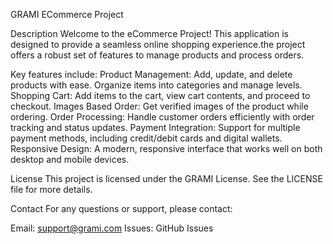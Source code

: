 GRAMI ECommerce Project

Description
Welcome to the eCommerce Project! This application is designed to provide a seamless online shopping experience.the project offers a robust set of features to manage products and process orders.

Key features include:
Product Management: Add, update, and delete products with ease. Organize items into categories and manage levels.
Shopping Cart: Add items to the cart, view cart contents, and proceed to checkout.
Images Based Order: Get verified images of the product while ordering.
Order Processing: Handle customer orders efficiently with order tracking and status updates. 
Payment Integration: Support for multiple payment methods, including credit/debit cards and digital wallets.
Responsive Design: A modern, responsive interface that works well on both desktop and mobile devices.


License
This project is licensed under the GRAMI License. See the LICENSE file for more details.

Contact
For any questions or support, please contact:

Email: support@grami.com
Issues: GitHub Issues
